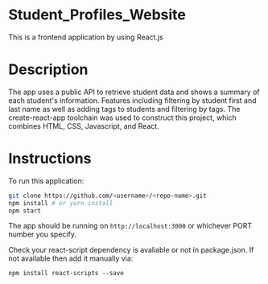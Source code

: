 # Student_Profiles_Website

This is a frontend application by using React.js

# Description

The app uses a public API to retrieve student data and shows a summary of each student's information. Features including filtering by student first and last name as well as adding tags to students and filtering by tags. The create-react-app toolchain was used to construct this project, which combines HTML, CSS, Javascript, and React.

# Instructions

To run this application:
```bash
git clone https://github.com/<username>/<repo-name>.git
npm install # or yarn install
npm start
```
  
The app should be running on `http://localhost:3000` or whichever PORT number you specify.
  
Check your react-script dependency is avaliable or not in package.json.
If not available then add it manually via:

```npm install react-scripts --save```
